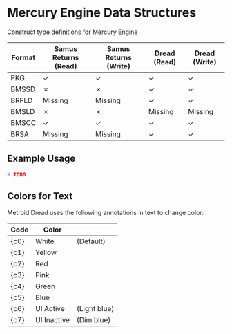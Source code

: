 # Mercury Engine Data Structures
Construct type definitions for Mercury Engine

| Format   | Samus Returns (Read) | Samus Returns (Write) | Dread (Read) | Dread (Write) |
| -------- |----------------------| --------------------- | ------------ | ------------- |
| PKG      | &check;              | &check;               | &check;      | &check;       |
| BMSSD    | &cross;              | &cross;               | &check;      | &check;       |
| BRFLD    | Missing              | Missing               | &check;      | &check;       |
| BMSLD    | &cross;              | &cross;               | Missing      | Missing       |
| BMSCC    | &check;              | &check;               | &check;      | &check;       |
| BRSA     | Missing              | Missing               | &check;      | &check;       |


## Example Usage

```python
# TODO
```

## Colors for Text

Metroid Dread uses the following annotations in text to change color:

| Code | Color       |              | 
|------|-------------|--------------|
| {c0} | White       | (Default)    |
| {c1} | Yellow      |              | 	
| {c2} | Red         |              | 
| {c3} | Pink        |              | 
| {c4} | Green       |              | 
| {c5} | Blue        |              | 
| {c6} | UI Active   | (Light blue) | 
| {c7} | UI Inactive | (Dim blue)   |
